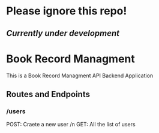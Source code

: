 # Please ignore this repo!
## *Currently under development*

# Book Record Managment  
This is a Book Record Managment API Backend Application  

## Routes and Endpoints


### /users
POST: Craete a new user /n
GET: All the list of users

